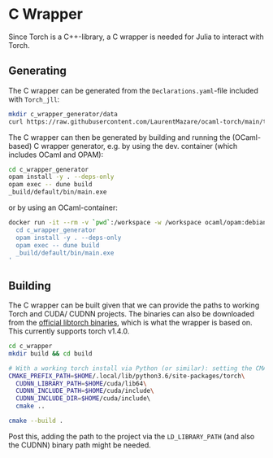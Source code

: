 # C Wrapper

Since Torch is a C++-library, a C wrapper is needed for Julia to interact with Torch.

## Generating

The C wrapper can be generated from the `Declarations.yaml`-file included with `Torch_jll`:
```sh
mkdir c_wrapper_generator/data
curl https://raw.githubusercontent.com/LaurentMazare/ocaml-torch/main/third_party/pytorch/Declarations-v1.4.0.yaml -o c_wrapper_generator/data/Declarations.yaml
```

The C wrapper can then be generated by building and running the (OCaml-based) C wrapper generator, e.g. by using the dev. container (which includes OCaml and OPAM):
```sh
cd c_wrapper_generator
opam install -y . --deps-only
opam exec -- dune build
_build/default/bin/main.exe
```
or by using an OCaml-container:
```sh
docker run -it --rm -v `pwd`:/workspace -w /workspace ocaml/opam:debian-11-ocaml-4.12 bash -c '
  cd c_wrapper_generator
  opam install -y . --deps-only
  opam exec -- dune build
  _build/default/bin/main.exe
'
```

## Building

The C wrapper can be built given that we can provide the paths to working Torch and CUDA/ CUDNN projects. The binaries can also be downloaded from the [official libtorch binaries](https://pytorch.org/get-started/locally/), which is what the wrapper is based on. This currently supports torch v1.4.0.

```sh
cd c_wrapper
mkdir build && cd build

# With a working torch install via Python (or similar): setting the CMAKE_PREFIX_PATH to point there might be sufficient
CMAKE_PREFIX_PATH=$HOME/.local/lib/python3.6/site-packages/torch\
  CUDNN_LIBRARY_PATH=$HOME/cuda/lib64\
  CUDNN_INCLUDE_PATH=$HOME/cuda/include\
  CUDNN_INCLUDE_DIR=$HOME/cuda/include\ 
  cmake ..

cmake --build .
```

Post this, adding the path to the project via the `LD_LIBRARY_PATH` (and also the CUDNN) binary path might be needed.
